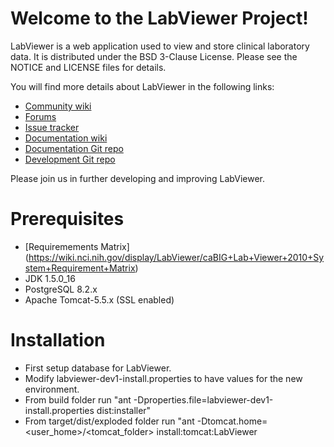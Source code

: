 Welcome to the LabViewer Project!
=====================================

LabViewer is a web application used to view and store clinical laboratory data. It is distributed under the BSD 3-Clause License. 
Please see the NOTICE and LICENSE files for details.

You will find more details about LabViewer in the following links:

 * [Community wiki](https://wiki.nci.nih.gov/display/LabViewer/caBIG+Lab+Viewer)
 * [Forums](https://cabig-kc.nci.nih.gov/CTMS/forums/viewforum.php?f=13&start=0&sid=5b6f012d9a22fded386e767a6d2ccdad)
 * [Issue tracker](https://tracker.nci.nih.gov/browse/CTMSLV)
 * [Documentation wiki](https://wiki.nci.nih.gov/display/LabViewer/caBIG+Lab+Viewer+Documentation)
 * [Documentation Git repo](https://github.com/NCIP/labviewer-docs)
 * [Development Git repo](https://github.com/NCIP/labviewer)


Please join us in further developing and improving LabViewer.

# Prerequisites
 * [Requiremements Matrix] (https://wiki.nci.nih.gov/display/LabViewer/caBIG+Lab+Viewer+2010+System+Requirement+Matrix)
 * JDK 1.5.0_16
 * PostgreSQL 8.2.x
 * Apache Tomcat-5.5.x  (SSL enabled)

# Installation
 * First setup database for LabViewer.
 * Modify labviewer-dev1-install.properties to have values for the new environment.
 * From build folder run "ant -Dproperties.file=labviewer-dev1-install.properties dist:installer"
 * From target/dist/exploded folder run "ant -Dtomcat.home=<user_home>/<tomcat_folder> install:tomcat:LabViewer
